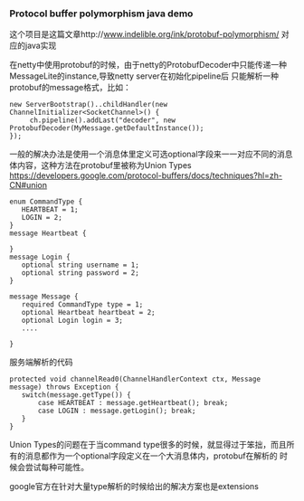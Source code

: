 ### Protocol buffer polymorphism java demo
这个项目是这篇文章http://www.indelible.org/ink/protobuf-polymorphism/
对应的java实现

在netty中使用protobuf的时候，由于netty的ProtobufDecoder中只能传递一种MessageLite的instance,导致netty server在初始化pipeline后
只能解析一种protobuf的message格式，比如：
```
new ServerBootstrap()..childHandler(new ChannelInitializer<SocketChannel>() {
     ch.pipeline().addLast("decoder", new ProtobufDecoder(MyMessage.getDefaultInstance());
});

```

一般的解决办法是使用一个消息体里定义可选optional字段来一一对应不同的消息体内容，这种方法在protobuf里被称为Union Types
https://developers.google.com/protocol-buffers/docs/techniques?hl=zh-CN#union
```
enum CommandType {
   HEARTBEAT = 1;
   LOGIN = 2;
}
message Heartbeat {
   
}
message Login {
   optional string username = 1;
   optional string password = 2;
}

message Message {
   required CommandType type = 1;
   optional Heartbeat heartbeat = 2;
   optional Login login = 3;
   ....

}

```
服务端解析的代码
```
protected void channelRead0(ChannelHandlerContext ctx, Message message) throws Exception {
   switch(message.getType()) {
       case HEARTBEAT : message.getHeartbeat(); break;
       case LOGIN : message.getLogin(); break;
   }            
} 
```

Union Types的问题在于当command type很多的时候，就显得过于笨拙，而且所有的消息都作为一个optional字段定义在一个大消息体内，protobuf在解析的
时候会尝试每种可能性。

google官方在针对大量type解析的时候给出的解决方案也是extensions

